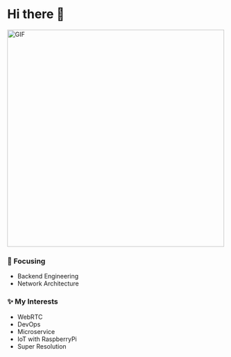 # Hi there 👋

<img width="500" alt="GIF" src="https://github.com/verycosy/verycosy/blob/master/assets/람쥐썬더.gif">
<br />

### 🎯 Focusing

- Backend Engineering
- Network Architecture

### ✨ My Interests

- WebRTC
- DevOps
- Microservice
- IoT with RaspberryPi
- Super Resolution
